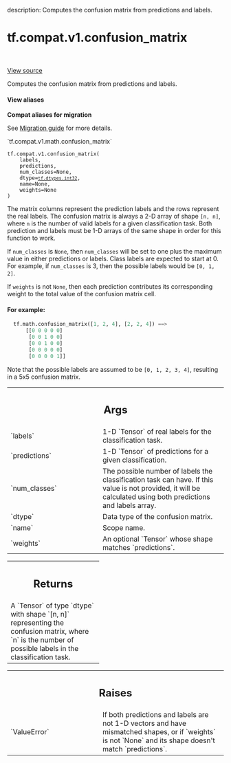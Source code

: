 description: Computes the confusion matrix from predictions and labels.

<div itemscope itemtype="http://developers.google.com/ReferenceObject">
<meta itemprop="name" content="tf.compat.v1.confusion_matrix" />
<meta itemprop="path" content="Stable" />
</div>

# tf.compat.v1.confusion_matrix

<!-- Insert buttons and diff -->

<table class="tfo-notebook-buttons tfo-api nocontent" align="left">

</table>

<a target="_blank" class="external" href="/code/stable/tensorflow/python/ops/confusion_matrix.py">View source</a>



Computes the confusion matrix from predictions and labels.


<section class="expandable">
  <h4 class="showalways">View aliases</h4>
  <p>
<b>Compat aliases for migration</b>
<p>See
<a href="https://www.tensorflow.org/guide/migrate">Migration guide</a> for
more details.</p>
<p>`tf.compat.v1.math.confusion_matrix`</p>
</p>
</section>

<pre class="devsite-click-to-copy prettyprint lang-py tfo-signature-link">
<code>tf.compat.v1.confusion_matrix(
    labels,
    predictions,
    num_classes=None,
    dtype=<a href="../../../tf/dtypes.md#int32"><code>tf.dtypes.int32</code></a>,
    name=None,
    weights=None
)
</code></pre>



<!-- Placeholder for "Used in" -->

The matrix columns represent the prediction labels and the rows represent the
real labels. The confusion matrix is always a 2-D array of shape `[n, n]`,
where `n` is the number of valid labels for a given classification task. Both
prediction and labels must be 1-D arrays of the same shape in order for this
function to work.

If `num_classes` is `None`, then `num_classes` will be set to one plus the
maximum value in either predictions or labels. Class labels are expected to
start at 0. For example, if `num_classes` is 3, then the possible labels
would be `[0, 1, 2]`.

If `weights` is not `None`, then each prediction contributes its
corresponding weight to the total value of the confusion matrix cell.

#### For example:



```python
  tf.math.confusion_matrix([1, 2, 4], [2, 2, 4]) ==>
      [[0 0 0 0 0]
       [0 0 1 0 0]
       [0 0 1 0 0]
       [0 0 0 0 0]
       [0 0 0 0 1]]
```

Note that the possible labels are assumed to be `[0, 1, 2, 3, 4]`,
resulting in a 5x5 confusion matrix.

<!-- Tabular view -->
 <table class="responsive fixed orange">
<colgroup><col width="214px"><col></colgroup>
<tr><th colspan="2"><h2 class="add-link">Args</h2></th></tr>

<tr>
<td>
`labels`<a id="labels"></a>
</td>
<td>
1-D `Tensor` of real labels for the classification task.
</td>
</tr><tr>
<td>
`predictions`<a id="predictions"></a>
</td>
<td>
1-D `Tensor` of predictions for a given classification.
</td>
</tr><tr>
<td>
`num_classes`<a id="num_classes"></a>
</td>
<td>
The possible number of labels the classification task can have.
If this value is not provided, it will be calculated using both
predictions and labels array.
</td>
</tr><tr>
<td>
`dtype`<a id="dtype"></a>
</td>
<td>
Data type of the confusion matrix.
</td>
</tr><tr>
<td>
`name`<a id="name"></a>
</td>
<td>
Scope name.
</td>
</tr><tr>
<td>
`weights`<a id="weights"></a>
</td>
<td>
An optional `Tensor` whose shape matches `predictions`.
</td>
</tr>
</table>



<!-- Tabular view -->
 <table class="responsive fixed orange">
<colgroup><col width="214px"><col></colgroup>
<tr><th colspan="2"><h2 class="add-link">Returns</h2></th></tr>
<tr class="alt">
<td colspan="2">
A `Tensor` of type `dtype` with shape `[n, n]` representing the confusion
matrix, where `n` is the number of possible labels in the classification
task.
</td>
</tr>

</table>



<!-- Tabular view -->
 <table class="responsive fixed orange">
<colgroup><col width="214px"><col></colgroup>
<tr><th colspan="2"><h2 class="add-link">Raises</h2></th></tr>

<tr>
<td>
`ValueError`<a id="ValueError"></a>
</td>
<td>
If both predictions and labels are not 1-D vectors and have
mismatched shapes, or if `weights` is not `None` and its shape doesn't
match `predictions`.
</td>
</tr>
</table>

